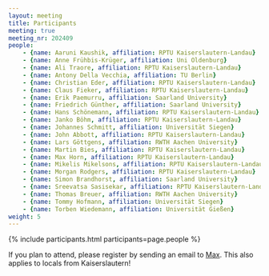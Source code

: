 ```yaml
---
layout: meeting
title: Participants
meeting: true
meeting_nr: 202409
people:
    - {name: Aaruni Kaushik, affiliation: RPTU Kaiserslautern-Landau}
    - {name: Anne Frühbis-Krüger, affiliation: Uni Oldenburg}
    - {name: Ali Traore, affiliation: RPTU Kaiserslautern-Landau}
    - {name: Antony Della Vecchia, affiliation: TU Berlin}
    - {name: Christian Eder, affiliation: RPTU Kaiserslautern-Landau}
    - {name: Claus Fieker, affiliation: RPTU Kaiserslautern-Landau}
    - {name: Erik Paemurru, affiliation: Saarland University}
    - {name: Friedrich Günther, affiliation: Saarland University}
    - {name: Hans Schönemann, affiliation: RPTU Kaiserslautern-Landau}
    - {name: Janko Böhm, affiliation: RPTU Kaiserslautern-Landau}
    - {name: Johannes Schmitt, affiliation: Universität Siegen}
    - {name: John Abbott, affiliation: RPTU Kaiserslautern-Landau}
    - {name: Lars Göttgens, affiliation: RWTH Aachen University}
    - {name: Martin Bies, affiliation: RPTU Kaiserslautern-Landau}
    - {name: Max Horn, affiliation: RPTU Kaiserslautern-Landau}
    - {name: Mikelis Mikelsons, affiliation: RPTU Kaiserslautern-Landau}
    - {name: Morgan Rodgers, affiliation: RPTU Kaiserslautern-Landau}
    - {name: Simon Brandhorst, affiliation: Saarland University}
    - {name: Sreevatsa Sasisekar, affiliation: RPTU Kaiserslautern-Landau}
    - {name: Thomas Breuer, affiliation: RWTH Aachen University}
    - {name: Tommy Hofmann, affiliation: Universität Siegen}
    - {name: Torben Wiedemann, affiliation: Universität Gießen}
weight: 5
---
```


{% include participants.html participants=page.people %}

If you plan to attend, please register by sending an email
to [Max](mailto:mhorn@rptu.de).
This also applies to locals from Kaiserslautern!
